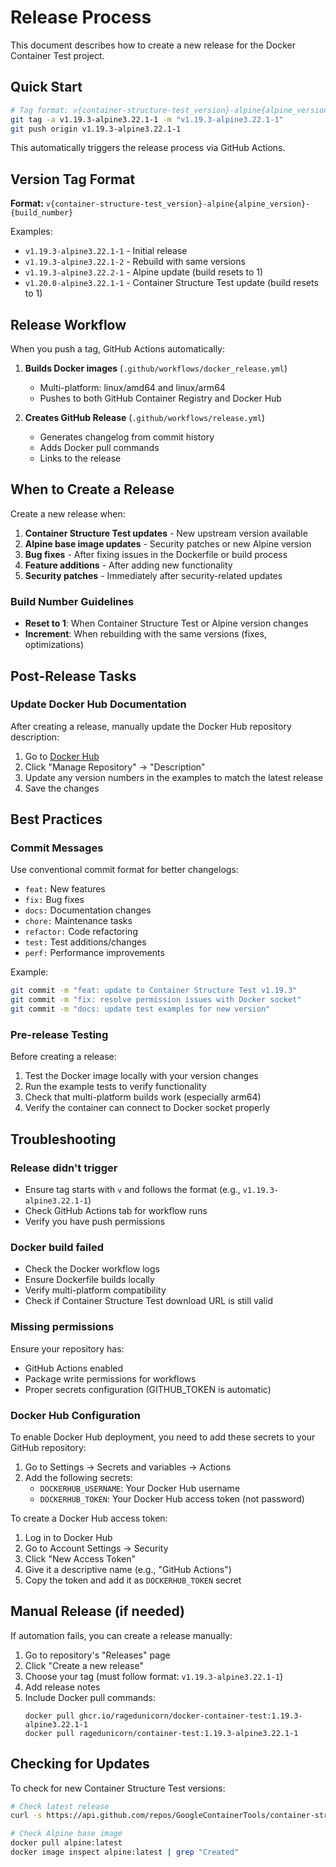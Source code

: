 # Release Process

This document describes how to create a new release for the Docker Container Test project.

## Quick Start

```bash
# Tag format: v{container-structure-test_version}-alpine{alpine_version}-{build_number}
git tag -a v1.19.3-alpine3.22.1-1 -m "v1.19.3-alpine3.22.1-1"
git push origin v1.19.3-alpine3.22.1-1
```

This automatically triggers the release process via GitHub Actions.

## Version Tag Format

**Format:** `v{container-structure-test_version}-alpine{alpine_version}-{build_number}`

Examples:
- `v1.19.3-alpine3.22.1-1` - Initial release
- `v1.19.3-alpine3.22.1-2` - Rebuild with same versions
- `v1.19.3-alpine3.22.2-1` - Alpine update (build resets to 1)
- `v1.20.0-alpine3.22.1-1` - Container Structure Test update (build resets to 1)

## Release Workflow

When you push a tag, GitHub Actions automatically:

1. **Builds Docker images** (`.github/workflows/docker_release.yml`)
   - Multi-platform: linux/amd64 and linux/arm64
   - Pushes to both GitHub Container Registry and Docker Hub

2. **Creates GitHub Release** (`.github/workflows/release.yml`)
   - Generates changelog from commit history
   - Adds Docker pull commands
   - Links to the release

## When to Create a Release

Create a new release when:

1. **Container Structure Test updates** - New upstream version available
2. **Alpine base image updates** - Security patches or new Alpine version
3. **Bug fixes** - After fixing issues in the Dockerfile or build process
4. **Feature additions** - After adding new functionality
5. **Security patches** - Immediately after security-related updates

### Build Number Guidelines

- **Reset to 1**: When Container Structure Test or Alpine version changes
- **Increment**: When rebuilding with the same versions (fixes, optimizations)

## Post-Release Tasks

### Update Docker Hub Documentation

After creating a release, manually update the Docker Hub repository description:

1. Go to [Docker Hub](https://hub.docker.com/r/ragedunicorn/container-test)
2. Click "Manage Repository" → "Description"
3. Update any version numbers in the examples to match the latest release
4. Save the changes

## Best Practices

### Commit Messages

Use conventional commit format for better changelogs:

- `feat:` New features
- `fix:` Bug fixes
- `docs:` Documentation changes
- `chore:` Maintenance tasks
- `refactor:` Code refactoring
- `test:` Test additions/changes
- `perf:` Performance improvements

Example:
```bash
git commit -m "feat: update to Container Structure Test v1.19.3"
git commit -m "fix: resolve permission issues with Docker socket"
git commit -m "docs: update test examples for new version"
```

### Pre-release Testing

Before creating a release:

1. Test the Docker image locally with your version changes
2. Run the example tests to verify functionality
3. Check that multi-platform builds work (especially arm64)
4. Verify the container can connect to Docker socket properly

## Troubleshooting

### Release didn't trigger

- Ensure tag starts with `v` and follows the format (e.g., `v1.19.3-alpine3.22.1-1`)
- Check GitHub Actions tab for workflow runs
- Verify you have push permissions

### Docker build failed

- Check the Docker workflow logs
- Ensure Dockerfile builds locally
- Verify multi-platform compatibility
- Check if Container Structure Test download URL is still valid

### Missing permissions

Ensure your repository has:
- GitHub Actions enabled
- Package write permissions for workflows
- Proper secrets configuration (GITHUB_TOKEN is automatic)

### Docker Hub Configuration

To enable Docker Hub deployment, you need to add these secrets to your GitHub repository:

1. Go to Settings → Secrets and variables → Actions
2. Add the following secrets:
   - `DOCKERHUB_USERNAME`: Your Docker Hub username
   - `DOCKERHUB_TOKEN`: Your Docker Hub access token (not password)

To create a Docker Hub access token:
1. Log in to Docker Hub
2. Go to Account Settings → Security
3. Click "New Access Token"
4. Give it a descriptive name (e.g., "GitHub Actions")
5. Copy the token and add it as `DOCKERHUB_TOKEN` secret

## Manual Release (if needed)

If automation fails, you can create a release manually:

1. Go to repository's "Releases" page
2. Click "Create a new release"
3. Choose your tag (must follow format: `v1.19.3-alpine3.22.1-1`)
4. Add release notes
5. Include Docker pull commands:
   ```
   docker pull ghcr.io/ragedunicorn/docker-container-test:1.19.3-alpine3.22.1-1
   docker pull ragedunicorn/container-test:1.19.3-alpine3.22.1-1
   ```

## Checking for Updates

To check for new Container Structure Test versions:
```bash
# Check latest release
curl -s https://api.github.com/repos/GoogleContainerTools/container-structure-test/releases/latest | grep tag_name

# Check Alpine base image
docker pull alpine:latest
docker image inspect alpine:latest | grep "Created"
```